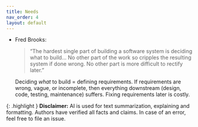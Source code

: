 ```yaml
---
title: Needs
nav_order: 4
layout: default
---
```


- Fred Brooks:
    
    > “The hardest single part of building a software system is deciding what to build… No other part of the work so cripples the resulting system if done wrong. No other part is more difficult to rectify later.”
    

    Deciding _what_ to build = defining requirements. If requirements are wrong, vague, or incomplete, then everything downstream (design, code, testing, maintenance) suffers. Fixing requirements later is costly.

{: .highlight }
**Disclaimer:** AI is used for text summarization, explaining and formatting. Authors have verified all facts and claims. In case of an error, feel free to file an issue.
